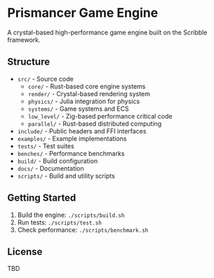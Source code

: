 # Prismancer Game Engine

A crystal-based high-performance game engine built on the Scribble framework.

## Structure
- `src/` - Source code
  - `core/` - Rust-based core engine systems
  - `render/` - Crystal-based rendering system
  - `physics/` - Julia integration for physics
  - `systems/` - Game systems and ECS
  - `low_level/` - Zig-based performance critical code
  - `parallel/` - Rust-based distributed computing
- `include/` - Public headers and FFI interfaces
- `examples/` - Example implementations
- `tests/` - Test suites
- `benches/` - Performance benchmarks
- `build/` - Build configuration
- `docs/` - Documentation
- `scripts/` - Build and utility scripts

## Getting Started
1. Build the engine: `./scripts/build.sh`
2. Run tests: `./scripts/test.sh`
3. Check performance: `./scripts/benchmark.sh`

## License
TBD
